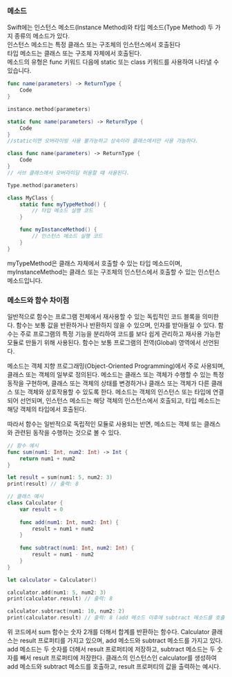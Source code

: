 ### 메소드

Swift에는 인스턴스 메소드(Instance Method)와 타입 메소드(Type Method) 두 가지 종류의 메소드가 있다.<br> 
인스턴스 메소드는 특정 클래스 또는 구조체의 인스턴스에서 호출된다<br> 
타입 메소드는 클래스 또는 구조체 자체에서 호출된다.<br>
메소드의 유형은 func 키워드 다음에 static 또는 class 키워드를 사용하여 나타낼 수 있습니다.

```swift
func name(parameters) -> ReturnType {
    Code
}

instance.method(parameters)
```

```swift
static func name(parameters) -> ReturnType {
    Code
}
//static이면 오버라이빙 사용 불가능하고 상속이라 클래스에서만 사용 가능하다.

class func name(parameters) -> ReturnType {
    Code
}
// 서브 클래스에서 오버라이딩 허용할 떄 사용된다.

Type.method(parameters)
```

```swift
class MyClass {
    static func myTypeMethod() {
        // 타입 메소드 실행 코드
    }

    func myInstanceMethod() {
        // 인스턴스 메소드 실행 코드
    }
}
```
myTypeMethod은 클래스 자체에서 호출할 수 있는 타입 메소드이며, myInstanceMethod는 클래스 또는 구조체의 인스턴스에서 호출할 수 있는 인스턴스 메소드입니다.



### 메소드와 함수 차이점

일반적으로 함수는 프로그램 전체에서 재사용할 수 있는 독립적인 코드 블록을 의미한다.
함수는 보통 값을 반환하거나 반환하지 않을 수 있으며, 인자를 받아들일 수 있다. 
함수는 주로 프로그램의 특정 기능을 분리하여 코드를 보다 쉽게 관리하고 재사용 가능한 모듈로 만들기 위해 사용된다. 
함수는 보통 프로그램의 전역(Global) 영역에서 선언된다.

메소드는 객체 지향 프로그래밍(Object-Oriented Programming)에서 주로 사용되며, 클래스 또는 객체의 일부로 정의된다. 
메소드는 클래스 또는 객체가 수행할 수 있는 특정 동작을 구현하며, 클래스 또는 객체의 상태를 변경하거나 클래스 또는 객체가 다른 클래스 또는 객체와 상호작용할 수 있도록 한다. 
메소드는 객체의 인스턴스 또는 타입에 연결되어 선언되며, 인스턴스 메소드는 해당 객체의 인스턴스에서 호출되고, 타입 메소드는 해당 객체의 타입에서 호출된다.

따라서 함수는 일반적으로 독립적인 모듈로 사용되는 반면, 메소드는 객체 또는 클래스와 관련된 동작을 수행하는 것으로 볼 수 있다.

```swift
// 함수 예시
func sum(num1: Int, num2: Int) -> Int {
    return num1 + num2
}

let result = sum(num1: 5, num2: 3)
print(result) // 출력: 8

// 클래스 예시
class Calculator {
    var result = 0
    
    func add(num1: Int, num2: Int) {
        result = num1 + num2
    }
    
    func subtract(num1: Int, num2: Int) {
        result = num1 - num2
    }
}

let calculator = Calculator()

calculator.add(num1: 5, num2: 3)
print(calculator.result) // 출력: 8

calculator.subtract(num1: 10, num2: 2)
print(calculator.result) // 출력: 8 (add 메소드 이후에 subtract 메소드를 호출하여 결과가 덮어써짐)
```
위 코드에서 sum 함수는 숫자 2개를 더해서 합계를 반환하는 함수다. 
Calculator 클래스는 result 프로퍼티를 가지고 있으며, add 메소드와 subtract 메소드를 가지고 있다. 
add 메소드는 두 숫자를 더해서 result 프로퍼티에 저장하고, subtract 메소드는 두 숫자를 빼서 result 프로퍼티에 저장한다.
클래스의 인스턴스인 calculator를 생성하여 add 메소드와 subtract 메소드를 호출하고, result 프로퍼티의 값을 출력하는 예시다.
